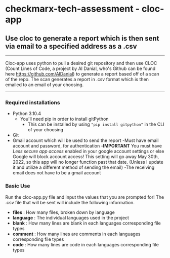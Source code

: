 # checkmarx-tech-assessment - cloc-app
## Use cloc to generate a report which is then sent via email to a specified address as a .csv

* * *

Cloc-app uses python to pull a desired git repository and then use CLOC (Count Lines of Code, a project by Al Danial, who's Github can be found here https://github.com/AlDanial) to generate a report based off of a scan of the repo. The scan generates a report in .csv format which is then emailed to an email of your choosing.

* * *

### Required installations
- Python 3.10.4
    - You'll need pip in order to install gitPython
        - This can be installed by using ```"pip install gitpython"``` in the CLI of your choosing
- Git
- Gmail account which will be used to send the report
    -Must have email account and password, for authentication
    -**IMPORTANT** You must have *Less secure app access* enabled in your google account settings or else Google will block account access! This setting will go away May 30th, 2022, so this app will no longer function past that date. (Unless I update it and utilize a different method of sending the email)
    -The receiving email does not have to be a gmail account


### Basic Use
Run the cloc-app.py file and input the values that you are prompted for! The .csv file that will be sent will include the following information.
- **files** : How many files, broken down by language
- **language** : The individual languages used in the project
- **blank** : How many lines are blank in each languages corresponding file types
- **comment** : How many lines are comments in each languages corresponding file types
- **code** : How many lines are code in each languages corresponding file types